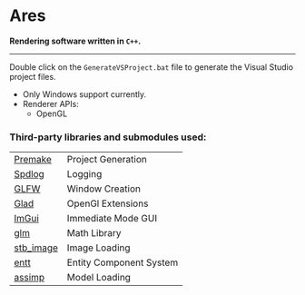# Ares

**Rendering software written in `C++`.**

<hr>

Double click on the `GenerateVSProject.bat` file to generate the Visual Studio project files.

- Only Windows support currently.
- Renderer APIs:
    - OpenGL

### Third-party libraries and submodules used:
| | |
| --- | --- |
| [Premake](github.com/premake/premake-core) | Project Generation |
| [Spdlog](github.com/gabime/spdlog) | Logging |
| [GLFW](github.com/TheCherno/GLFW) | Window Creation |
| [Glad](glad.dav1d.de/) | OpenGl Extensions |
| [ImGui](github.com/TheCherno/imgui) | Immediate Mode GUI |
| [glm](github.com/g-truc/glm) | Math Library |
| [stb_image](github.com/nothings/stb) | Image Loading |
| [entt](github.com/skypjack/entt) | Entity Component System |
| [assimp](github.com/assimp/assimp) | Model Loading |